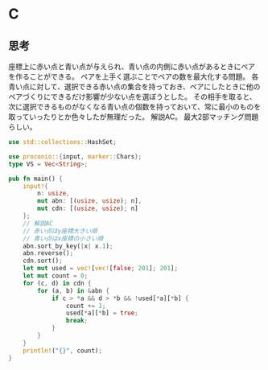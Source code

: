 # C
## 思考
座標上に赤い点と青い点が与えられ、青い点の内側に赤い点があるときにペアを作ることができる。
ペアを上手く選ぶことでペアの数を最大化する問題。
各青い点に対して、選択できる赤い点の集合を持っておき、ペアにしたときに他のペアづくりにできるだけ影響が少ない点を選ぼうとした。
その相手を取ると、次に選択できるものがなくなる青い点の個数を持っておいて、常に最小のものを取っていったりとか色々したが無理だった。
解説AC。
最大2部マッチング問題らしい。
```rust
use std::collections::HashSet;

use proconio::{input, marker::Chars};
type VS = Vec<String>;

pub fn main() {
    input!{
        n: usize,
        mut abn: [(usize, usize); n],
        mut cdn: [(usize, usize); n]
    };
    // 解説AC
    // 赤い点はy座標大きい順
    // 青い点はx座標の小さい順
    abn.sort_by_key(|x| x.1);
    abn.reverse();
    cdn.sort();
    let mut used = vec![vec![false; 201]; 201];
    let mut count = 0;
    for (c, d) in cdn {
        for (a, b) in &abn {
            if c > *a && d > *b && !used[*a][*b] {
                count += 1;
                used[*a][*b] = true;
                break;
            }
        }
    }
    println!("{}", count);
}
```